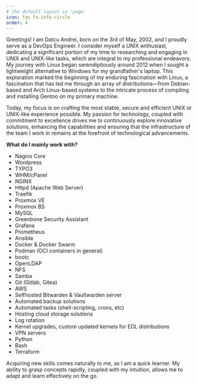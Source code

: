 ```yaml
---
# the default layout is 'page'
icon: fas fa-info-circle
order: 4
---
```


Greetings! I am Datcu Andrei, born on the 3rd of May, 2002, and I proudly serve as a DevOps Engineer. I consider myself a UNIX enthusiast, dedicating a significant portion of my time to researching and engaging in UNIX and UNIX-like tasks, which are integral to my professional endeavors. My journey with Linux began serendipitously around 2012 when I sought a lightweight alternative to Windows for my grandfather's laptop. This exploration marked the beginning of my enduring fascination with Linux, a fascination that has led me through an array of distributions—from Debian-based and Arch Linux-based systems to the intricate process of compiling and installing Gentoo on my primary machine.<br>

Today, my focus is on crafting the most stable, secure and efficient UNIX or UNIX-like experience possible. My passion for technology, coupled with commitment to excellence drives me to continuously explore innovative solutions, enhancing the capabilities and ensuring that the infrastructure of the team I work in remains at the forefront of technological advancements.<br>

**What do I mainly work with?**

* Nagios Core
* Wordpress
* TYPO3
* WHM/cPanel
* NGINX
* Httpd (Apache Web Server)
* Traefik
* Proxmox VE
* Proxmox BS
* MySQL
* Greenbone Security Assistant
* Grafana
* Prometheus
* Ansible
* Docker & Docker Swarm
* Podman (OCI containers in general)
* bootc
* OpenLDAP
* NFS
* Samba
* Git (Gitlab, Gitea)
* AWS
* Selfhosted Bitwarden & Vaultwarden server
* Automated backup solutions
* Automated tasks (shell-scripting, crons, etc)
* Hosting cloud storage solutions
* Log rotation
* Kernel upgrades, custom updated kernels for EOL distributions
* VPN servers
* Python
* Bash
* Terraform

Acquiring new skills comes naturally to me, as I am a quick learner. My ability to grasp concepts rapidly, coupled with my intuition, allows me to adapt and learn effectively on the go.